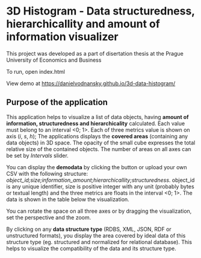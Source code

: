 # 3D Histogram - Data structuredness, hierarchicallity and amount of information visualizer
This project was developed as a part of disertation thesis at the Prague University of Economics and Business

To run, open index.html

View demo at https://danielvodnansky.github.io/3d-data-histogram/

## Purpose of the application

This application helps to visualize a list of data objects, having **amount of information, structuredness and hierarchicality** calculated. 
Each value must belong to an interval <0; 1>. Each of three metrics value is shown on axis (_i_, _s_, _h_); The applications displays the 
**covered areas** (containing any data objects) in 3D space.
The opacity of the small cube expresses the total relative size of the contained objects. The number of areas on all axes can be set by 
_Intervals_ slider.

You can display the **demodata** by clicking the button or upload your own CSV with the following structure: 
_object_id;size;information_amount;hierarchicallity;structuredness_. object_id is any unique identifier, size is positive integer with any unit
(probably bytes or textual length) and the three metrics are floats in the interval <0; 1>. The data is shown in the table below the visualization.

You can rotate the space on all three axes or by dragging the visualization, set the perspective and the zoom.

By clicking on any **data structure type** (RDBS, XML, JSON, RDF or unstructured formats), you display the area covered by ideal data
of this structure type (eg. structured and normalized for relational database). This helps to visualize the compatibility of the data and its 
structure type.